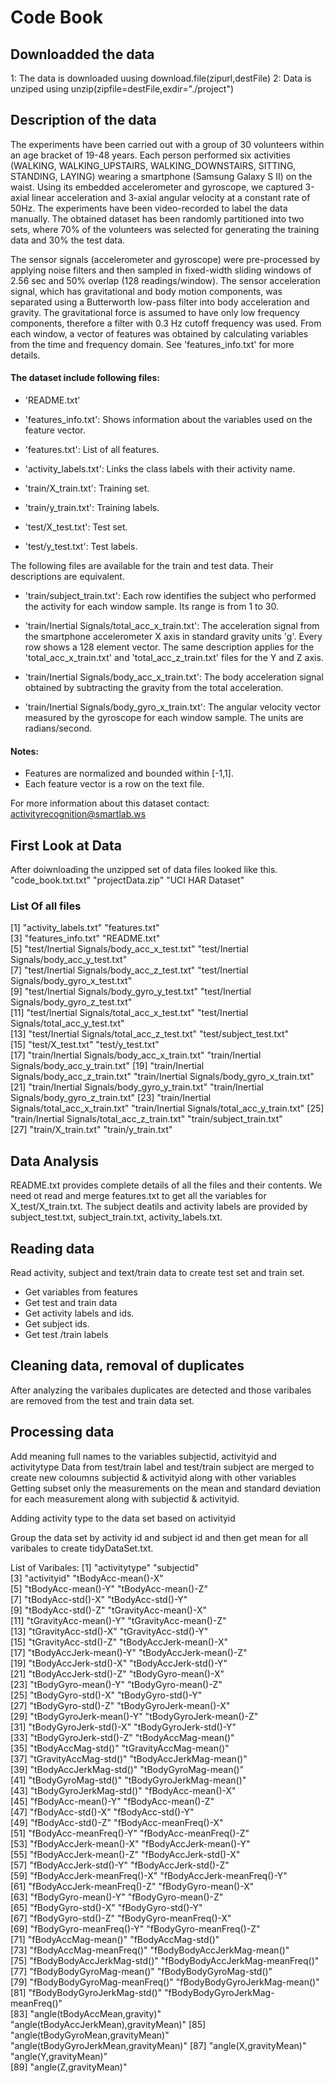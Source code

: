 # Code Book


## Downloadded the data

1: The data is downloaded uusing 
download.file(zipurl,destFile)
2: Data is unziped using 
unzip(zipfile=destFile,exdir="./project")


## Description of the data

The experiments have been carried out with a group of 30 volunteers within an age bracket of 19-48 years. Each person performed six activities (WALKING, WALKING_UPSTAIRS, WALKING_DOWNSTAIRS, SITTING, STANDING, LAYING) wearing a smartphone (Samsung Galaxy S II) on the waist. Using its embedded accelerometer and gyroscope, we captured 3-axial linear acceleration and 3-axial angular velocity at a constant rate of 50Hz. The experiments have been video-recorded to label the data manually. The obtained dataset has been randomly partitioned into two sets, where 70% of the volunteers was selected for generating the training data and 30% the test data. 

The sensor signals (accelerometer and gyroscope) were pre-processed by applying noise filters and then sampled in fixed-width sliding windows of 2.56 sec and 50% overlap (128 readings/window). The sensor acceleration signal, which has gravitational and body motion components, was separated using a Butterworth low-pass filter into body acceleration and gravity. The gravitational force is assumed to have only low frequency components, therefore a filter with 0.3 Hz cutoff frequency was used. From each window, a vector of features was obtained by calculating variables from the time and frequency domain. See 'features_info.txt' for more details. 



#### The dataset include following files:

- 'README.txt'

- 'features_info.txt': Shows information about the variables used on the feature vector.

- 'features.txt': List of all features.

- 'activity_labels.txt': Links the class labels with their activity name.

- 'train/X_train.txt': Training set.

- 'train/y_train.txt': Training labels.

- 'test/X_test.txt': Test set.

- 'test/y_test.txt': Test labels.

The following files are available for the train and test data. Their descriptions are equivalent. 

- 'train/subject_train.txt': Each row identifies the subject who performed the activity for each window sample. Its range is from 1 to 30. 

- 'train/Inertial Signals/total_acc_x_train.txt': The acceleration signal from the smartphone accelerometer X axis in standard gravity units 'g'. Every row shows a 128 element vector. The same description applies for the 'total_acc_x_train.txt' and 'total_acc_z_train.txt' files for the Y and Z axis. 

- 'train/Inertial Signals/body_acc_x_train.txt': The body acceleration signal obtained by subtracting the gravity from the total acceleration. 

- 'train/Inertial Signals/body_gyro_x_train.txt': The angular velocity vector measured by the gyroscope for each window sample. The units are radians/second. 


#### Notes: 
- Features are normalized and bounded within [-1,1].
- Each feature vector is a row on the text file.

For more information about this dataset contact: activityrecognition@smartlab.ws



## First Look at Data
After doiwnloading the unzipped set of data files looked like this.
"code_book.txt.txt" "projectData.zip" "UCI HAR Dataset"

### List Of all files 
 [1] "activity_labels.txt"                          "features.txt"                                
 [3] "features_info.txt"                            "README.txt"                                  
 [5] "test/Inertial Signals/body_acc_x_test.txt"    "test/Inertial Signals/body_acc_y_test.txt"   
 [7] "test/Inertial Signals/body_acc_z_test.txt"    "test/Inertial Signals/body_gyro_x_test.txt"  
 [9] "test/Inertial Signals/body_gyro_y_test.txt"   "test/Inertial Signals/body_gyro_z_test.txt"  
[11] "test/Inertial Signals/total_acc_x_test.txt"   "test/Inertial Signals/total_acc_y_test.txt"  
[13] "test/Inertial Signals/total_acc_z_test.txt"   "test/subject_test.txt"                       
[15] "test/X_test.txt"                              "test/y_test.txt"                             
[17] "train/Inertial Signals/body_acc_x_train.txt"  "train/Inertial Signals/body_acc_y_train.txt" 
[19] "train/Inertial Signals/body_acc_z_train.txt"  "train/Inertial Signals/body_gyro_x_train.txt"
[21] "train/Inertial Signals/body_gyro_y_train.txt" "train/Inertial Signals/body_gyro_z_train.txt"
[23] "train/Inertial Signals/total_acc_x_train.txt" "train/Inertial Signals/total_acc_y_train.txt"
[25] "train/Inertial Signals/total_acc_z_train.txt" "train/subject_train.txt"                     
[27] "train/X_train.txt"                            "train/y_train.txt" 

## Data Analysis
README.txt provides complete details of all the files and their contents. 
We need ot read  and merge features.txt to get all the variables for X_test/X_train.txt. The subject deatils and activity labels are provided by subject_test.txt, subject_train.txt, activity_labels.txt.


## Reading data
Read activity, subject and text/train data to create test set and train set.

* Get variables from features
* Get test and train data
* Get activity labels and ids.
* Get subject ids.
* Get test /train labels

## Cleaning data, removal of duplicates
After analyzing the varibales duplicates are detected and those varibales are removed from the test and train data set.

## Processing data
Add meaning full names to the variables subjectid, activityid and activitytype
Data from  test/train label and test/train subject are merged to create new coloumns subjectid & activityid along with other variables
Getting subset only the measurements on the mean and standard deviation for each measurement along with subjectid & activityid.

Adding activity type to the data set based on activityid

Group the data set by activity id and subject id and then get mean for all varibales to create tidyDataSet.txt.

List of Varibales:
[1] "activitytype"                         "subjectid"                           
[3] "activityid"                           "tBodyAcc-mean()-X"                   
[5] "tBodyAcc-mean()-Y"                    "tBodyAcc-mean()-Z"                   
[7] "tBodyAcc-std()-X"                     "tBodyAcc-std()-Y"                    
[9] "tBodyAcc-std()-Z"                     "tGravityAcc-mean()-X"                
[11] "tGravityAcc-mean()-Y"                 "tGravityAcc-mean()-Z"                
[13] "tGravityAcc-std()-X"                  "tGravityAcc-std()-Y"                 
[15] "tGravityAcc-std()-Z"                  "tBodyAccJerk-mean()-X"               
[17] "tBodyAccJerk-mean()-Y"                "tBodyAccJerk-mean()-Z"               
[19] "tBodyAccJerk-std()-X"                 "tBodyAccJerk-std()-Y"                
[21] "tBodyAccJerk-std()-Z"                 "tBodyGyro-mean()-X"                  
[23] "tBodyGyro-mean()-Y"                   "tBodyGyro-mean()-Z"                  
[25] "tBodyGyro-std()-X"                    "tBodyGyro-std()-Y"                   
[27] "tBodyGyro-std()-Z"                    "tBodyGyroJerk-mean()-X"              
[29] "tBodyGyroJerk-mean()-Y"               "tBodyGyroJerk-mean()-Z"              
[31] "tBodyGyroJerk-std()-X"                "tBodyGyroJerk-std()-Y"               
[33] "tBodyGyroJerk-std()-Z"                "tBodyAccMag-mean()"                  
[35] "tBodyAccMag-std()"                    "tGravityAccMag-mean()"               
[37] "tGravityAccMag-std()"                 "tBodyAccJerkMag-mean()"              
[39] "tBodyAccJerkMag-std()"                "tBodyGyroMag-mean()"                 
[41] "tBodyGyroMag-std()"                   "tBodyGyroJerkMag-mean()"             
[43] "tBodyGyroJerkMag-std()"               "fBodyAcc-mean()-X"                   
[45] "fBodyAcc-mean()-Y"                    "fBodyAcc-mean()-Z"                   
[47] "fBodyAcc-std()-X"                     "fBodyAcc-std()-Y"                    
[49] "fBodyAcc-std()-Z"                     "fBodyAcc-meanFreq()-X"               
[51] "fBodyAcc-meanFreq()-Y"                "fBodyAcc-meanFreq()-Z"               
[53] "fBodyAccJerk-mean()-X"                "fBodyAccJerk-mean()-Y"               
[55] "fBodyAccJerk-mean()-Z"                "fBodyAccJerk-std()-X"                
[57] "fBodyAccJerk-std()-Y"                 "fBodyAccJerk-std()-Z"                
[59] "fBodyAccJerk-meanFreq()-X"            "fBodyAccJerk-meanFreq()-Y"           
[61] "fBodyAccJerk-meanFreq()-Z"            "fBodyGyro-mean()-X"                  
[63] "fBodyGyro-mean()-Y"                   "fBodyGyro-mean()-Z"                  
[65] "fBodyGyro-std()-X"                    "fBodyGyro-std()-Y"                   
[67] "fBodyGyro-std()-Z"                    "fBodyGyro-meanFreq()-X"              
[69] "fBodyGyro-meanFreq()-Y"               "fBodyGyro-meanFreq()-Z"              
[71] "fBodyAccMag-mean()"                   "fBodyAccMag-std()"                   
[73] "fBodyAccMag-meanFreq()"               "fBodyBodyAccJerkMag-mean()"          
[75] "fBodyBodyAccJerkMag-std()"            "fBodyBodyAccJerkMag-meanFreq()"      
[77] "fBodyBodyGyroMag-mean()"              "fBodyBodyGyroMag-std()"              
[79] "fBodyBodyGyroMag-meanFreq()"          "fBodyBodyGyroJerkMag-mean()"         
[81] "fBodyBodyGyroJerkMag-std()"           "fBodyBodyGyroJerkMag-meanFreq()"     
[83] "angle(tBodyAccMean,gravity)"          "angle(tBodyAccJerkMean),gravityMean)"
[85] "angle(tBodyGyroMean,gravityMean)"     "angle(tBodyGyroJerkMean,gravityMean)"
[87] "angle(X,gravityMean)"                 "angle(Y,gravityMean)"                
[89] "angle(Z,gravityMean)" 

